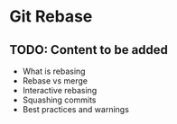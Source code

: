 # Git Rebase

## TODO: Content to be added
- What is rebasing
- Rebase vs merge
- Interactive rebasing
- Squashing commits
- Best practices and warnings
